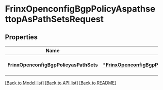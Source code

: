 # FrinxOpenconfigBgpPolicyAspathsettopAsPathSetsRequest

## Properties
Name | Type | Description | Notes
------------ | ------------- | ------------- | -------------
**FrinxOpenconfigBgpPolicyasPathSets** | [***FrinxOpenconfigBgpPolicyAspathsettopAsPathSets**](frinx.openconfig.bgp.policy.aspathsettop.AsPathSets.md) |  | [optional] [default to null]

[[Back to Model list]](../README.md#documentation-for-models) [[Back to API list]](../README.md#documentation-for-api-endpoints) [[Back to README]](../README.md)


